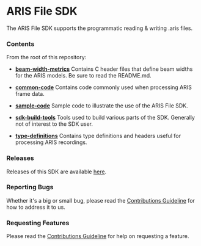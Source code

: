 # ARIS File SDK

The ARIS File SDK supports the programmatic reading & writing .aris files.

### Contents

From the root of this repository:

- **[beam-width-metrics](https://github.com/SoundMetrics/aris-file-sdk/tree/master/beam-width-metrics)** Contains C header files that define beam widths for the ARIS models. Be sure to read the README.md.

- **[common-code](https://github.com/SoundMetrics/aris-file-sdk/tree/master/common-code)** Contains code commonly used when processing ARIS frame data.

- **[sample-code](https://github.com/SoundMetrics/aris-file-sdk/tree/master/sample-code)** Sample code to illustrate the use of the ARIS File SDK.

- **[sdk-build-tools](https://github.com/SoundMetrics/aris-file-sdk/tree/master/sdk-build-tools)** Tools used to build various parts of the SDK. Generally not of interest to the SDK user.

- **[type-definitions](https://github.com/SoundMetrics/aris-file-sdk/tree/master/type-definitions)** Contains type definitions and headers useful for processing ARIS recordings.

### Releases

Releases of this SDK are available [here](https://github.com/SoundMetrics/aris-file-sdk/releases).

### Reporting Bugs

Whether it's a big or small bug, please read the
[Contributions Guideline](CONTRIBUTING.md) for how to address it to us.

### Requesting Features

Please read the [Contributions Guideline](CONTRIBUTING.md) for help on requesting a feature.
